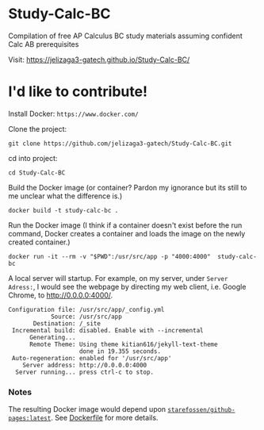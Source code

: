 # Study-Calc-BC
Compilation of free AP Calculus BC study materials assuming confident Calc AB prerequisites

Visit: https://jelizaga3-gatech.github.io/Study-Calc-BC/

# I'd like to contribute!
Install Docker: `https://www.docker.com/`

Clone the project: 

`git clone https://github.com/jelizaga3-gatech/Study-Calc-BC.git`

cd into project: 

`cd Study-Calc-BC`

Build the Docker image (or container? Pardon my ignorance but its still to me unclear what the difference is.)

`docker build -t study-calc-bc .`

Run the Docker image (I think if a container doesn't exist before the run command, Docker creates a container and loads the image on the newly created container.)

`docker run -it --rm -v "$PWD":/usr/src/app -p "4000:4000"  study-calc-bc`

A local server will startup. For example, on my server, under `Server Adress:`, I would see the webpage by directing my web client, i.e. Google Chrome, to http://0.0.0.0:4000/.

```
Configuration file: /usr/src/app/_config.yml
            Source: /usr/src/app
       Destination: /_site
 Incremental build: disabled. Enable with --incremental
      Generating... 
      Remote Theme: Using theme kitian616/jekyll-text-theme
                    done in 19.355 seconds.
 Auto-regeneration: enabled for '/usr/src/app'
    Server address: http://0.0.0.0:4000
  Server running... press ctrl-c to stop.
```

### Notes

The resulting Docker image would depend upon  [`starefossen/github-pages:latest`](`https://github.com/Starefossen/docker-github-pages`). See [Dockerfile](Dockerfile) for more details.

